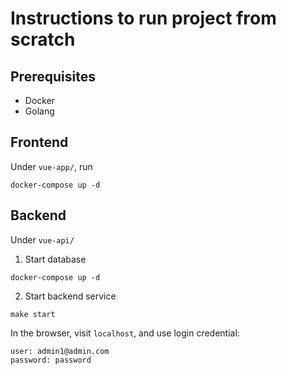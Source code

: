 # Instructions to run project from scratch
## Prerequisites
- Docker
- Golang

## Frontend
Under `vue-app/`, run
```
docker-compose up -d
```

## Backend
Under `vue-api/`

1. Start database
```
docker-compose up -d
```
2. Start backend service
```
make start
```

In the browser, visit `localhost`, and use login credential:
```
user: admin1@admin.com
password: password
```
